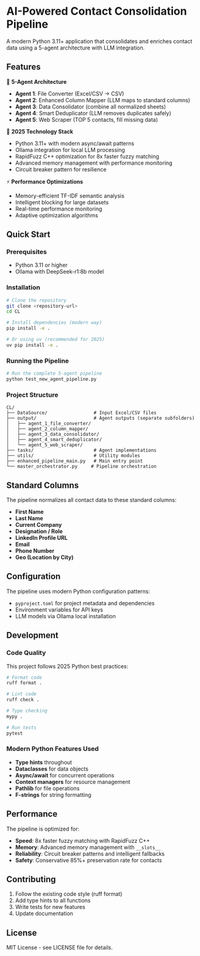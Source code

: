 # AI-Powered Contact Consolidation Pipeline

A modern Python 3.11+ application that consolidates and enriches contact data using a 5-agent architecture with LLM integration.

## Features

🤖 **5-Agent Architecture**
- **Agent 1**: File Converter (Excel/CSV → CSV)
- **Agent 2**: Enhanced Column Mapper (LLM maps to standard columns)
- **Agent 3**: Data Consolidator (combine all normalized sheets)
- **Agent 4**: Smart Deduplicator (LLM removes duplicates safely)
- **Agent 5**: Web Scraper (TOP 5 contacts, fill missing data)

🚀 **2025 Technology Stack**
- Python 3.11+ with modern async/await patterns
- Ollama integration for local LLM processing
- RapidFuzz C++ optimization for 8x faster fuzzy matching
- Advanced memory management with performance monitoring
- Circuit breaker pattern for resilience

⚡ **Performance Optimizations**
- Memory-efficient TF-IDF semantic analysis
- Intelligent blocking for large datasets
- Real-time performance monitoring
- Adaptive optimization algorithms

## Quick Start

### Prerequisites

- Python 3.11 or higher
- Ollama with DeepSeek-r1:8b model

### Installation

```bash
# Clone the repository
git clone <repository-url>
cd CL

# Install dependencies (modern way)
pip install -e .

# Or using uv (recommended for 2025)
uv pip install -e .
```

### Running the Pipeline

```bash
# Run the complete 5-agent pipeline
python test_new_agent_pipeline.py
```

### Project Structure

```
CL/
├── DataSource/                 # Input Excel/CSV files
├── output/                     # Agent outputs (separate subfolders)
│   ├── agent_1_file_converter/
│   ├── agent_2_column_mapper/
│   ├── agent_3_data_consolidator/
│   ├── agent_4_smart_deduplicator/
│   └── agent_5_web_scraper/
├── tasks/                      # Agent implementations
├── utils/                      # Utility modules
├── enhanced_pipeline_main.py   # Main entry point
└── master_orchestrator.py     # Pipeline orchestration
```

## Standard Columns

The pipeline normalizes all contact data to these standard columns:

- **First Name**
- **Last Name**
- **Current Company**
- **Designation / Role**
- **LinkedIn Profile URL**
- **Email**
- **Phone Number**
- **Geo (Location by City)**

## Configuration

The pipeline uses modern Python configuration patterns:

- `pyproject.toml` for project metadata and dependencies
- Environment variables for API keys
- LLM models via Ollama local installation

## Development

### Code Quality

This project follows 2025 Python best practices:

```bash
# Format code
ruff format .

# Lint code
ruff check .

# Type checking
mypy .

# Run tests
pytest
```

### Modern Python Features Used

- **Type hints** throughout
- **Dataclasses** for data objects
- **Async/await** for concurrent operations
- **Context managers** for resource management
- **Pathlib** for file operations
- **F-strings** for string formatting

## Performance

The pipeline is optimized for:

- **Speed**: 8x faster fuzzy matching with RapidFuzz C++
- **Memory**: Advanced memory management with `__slots__`
- **Reliability**: Circuit breaker patterns and intelligent fallbacks
- **Safety**: Conservative 85%+ preservation rate for contacts

## Contributing

1. Follow the existing code style (ruff format)
2. Add type hints to all functions
3. Write tests for new features
4. Update documentation

## License

MIT License - see LICENSE file for details. 